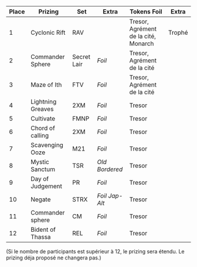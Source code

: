 | Place | Prizing | Set | Extra | Tokens Foil | Extra |
| ----- | ------  | ---- | ------ | ----- | ----- |
| 1 | Cyclonic Rift 			| RAV 	|  		| Tresor, Agrément de la cité, Monarch| Trophé |
| 2 | Commander Sphere 			| Secret Lair | *Foil* | Tresor, Agrément de la cité |  |
| 3 | Maze of Ith 				| FTV 	| *Foil* 	| Tresor, Agrément de la cité |  |
| 4 | Lightning Greaves 		| 2XM 	| *Foil* 	| Tresor |  |
| 5 | Cultivate 				| FMNP 	| *Foil* 	| Tresor |  |
| 6 | Chord of calling 			| 2XM 	| *Foil* 	| Tresor |  |
| 7 | Scavenging Ooze 			| M21 	| *Foil* 	| Tresor |  |
| 8 | Mystic Sanctum 			| TSR 	| *Old Bordered* | Tresor |  |
| 9 | Day of Judgement 			| PR 		| *Foil* | Tresor |  |
| 10 | Negate 					| STRX 	| *Foil* *Jap-Alt* | Tresor |  |
| 11 | Commander sphere 		| CM 	| *Foil* 	| Tresor |  |
| 12 | Bident of Thassa 		| REL 	| *Foil* 	| Tresor |  |

(Si le nombre de participants est supérieur à 12, le prizing sera étendu. Le prizing déja proposé ne changera pas.)